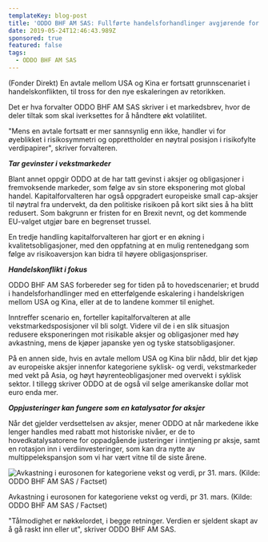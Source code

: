 ```yaml
---
templateKey: blog-post
title: 'ODDO BHF AM SAS: Fullførte handelsforhandlinger avgjørende for porteføljeeiere'
date: 2019-05-24T12:46:43.989Z
sponsored: true
featured: false
tags:
  - ODDO BHF AM SAS
---
```

(Fonder Direkt) En avtale mellom USA og Kina er fortsatt grunnscenariet i handelskonflikten, til tross for den nye eskaleringen av retorikken.



Det er hva forvalter ODDO BHF AM SAS skriver i et markedsbrev, hvor de deler tiltak som skal iverksettes for å håndtere økt volatilitet.



"Mens en avtale fortsatt er mer sannsynlig enn ikke, handler vi for øyeblikket i risikosymmetri og opprettholder en nøytral posisjon i risikofylte verdipapirer", skriver forvalteren.



_**Tar gevinster i vekstmarkeder**_



Blant annet oppgir ODDO at de har tatt gevinst i aksjer og obligasjoner i fremvoksende markeder, som følge av sin store eksponering mot global handel. Kapitalforvalteren har også oppgradert europeiske small cap-aksjer til nøytral fra undervekt, da den politiske risikoen på kort sikt sies å ha blitt redusert. Som bakgrunn er fristen for en Brexit nevnt, og det kommende EU-valget utgjør bare en begrenset trussel.



En tredje handling kapitalforvalteren har gjort er en økning i kvalitetsobligasjoner, med den oppfatning at en mulig rentenedgang som følge av risikoaversjon kan bidra til høyere obligasjonspriser.



**_Handelskonflikt i fokus_**



ODDO BHF AM SAS forbereder seg for tiden på to hovedscenarier; et brudd i handelsforhandlinger med en etterfølgende eskalering i handelskrigen mellom USA og Kina, eller at de to landene kommer til enighet.



Inntreffer scenario en, forteller kapitalforvalteren at alle vekstmarkedsposisjoner vil bli solgt. Videre vil de i en slik situasjon redusere eksponeringen mot risikable aksjer og obligasjoner med høy avkastning, mens de kjøper japanske yen og tyske statsobligasjoner.



På en annen side, hvis en avtale mellom USA og Kina blir nådd, blir det kjøp av europeiske aksjer innenfor kategoriene syklisk- og verdi, vekstmarkeder med vekt på Asia, og høyt høyrenteobligasjoner med overvekt i syklisk sektor. I tillegg skriver ODDO at de også vil selge amerikanske dollar mot euro enda mer.



**_Oppjusteringer kan fungere som en katalysator for aksjer_**



Når det gjelder verdsettelsen av aksjer, mener ODDO at når markedene ikke lenger handles med rabatt mot historiske nivåer, er de to hovedkatalysatorene for oppadgående justeringer i inntjening pr aksje, samt en rotasjon inn i verdiinvesteringer, som kan dra nytte av multippelekspansjon som vi har vært vitne til de siste årene.

![Avkastning i eurosonen for kategoriene vekst og verdi, pr 31. mars. (Kilde: ODDO BHF AM SAS / Factset)](/img/oddo23maj.png)

<span class="image-caption">Avkastning i eurosonen for kategoriene vekst og verdi, pr 31. mars. (Kilde: ODDO BHF AM SAS / Factset)</span>

"Tålmodighet er nøkkelordet, i begge retninger. Verdien er sjeldent skapt av å gå raskt inn eller ut", skriver ODDO BHF AM SAS.
